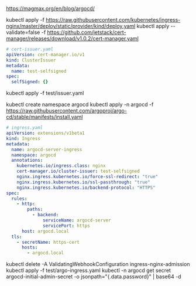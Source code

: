 https://magmax.org/en/blog/argocd/

kubectl apply -f https://raw.githubusercontent.com/kubernetes/ingress-nginx/master/deploy/static/provider/kind/deploy.yaml
kubectl apply --validate=false -f https://github.com/jetstack/cert-manager/releases/download/v1.0.2/cert-manager.yaml

```yaml
# cert-issuer.yaml
apiVersion: cert-manager.io/v1
kind: ClusterIssuer
metadata:
  name: test-selfsigned
spec:
  selfSigned: {}
```

kubectl apply -f test/issuer.yaml

kubectl create namespace argocd
kubectl apply -n argocd -f https://raw.githubusercontent.com/argoproj/argo-cd/stable/manifests/install.yaml

```yaml
# ingress.yaml
apiVersion: extensions/v1beta1
kind: Ingress
metadata:
  name: argocd-server-ingress
  namespace: argocd
  annotations:
    kubernetes.io/ingress.class: nginx
    cert-manager.io/cluster-issuer: test-selfsigned
    nginx.ingress.kubernetes.io/force-ssl-redirect: "true"
    nginx.ingress.kubernetes.io/ssl-passthrough: "true"
    nginx.ingress.kubernetes.io/backend-protocol: "HTTPS"
spec:
  rules:
    - http:
        paths:
          - backend:
              serviceName: argocd-server
              servicePort: https
      host: argocd.local
  tls:
    - secretName: https-cert
      hosts:
        - argocd.local
```

kubectl delete -A ValidatingWebhookConfiguration ingress-nginx-admission
kubectl apply -f test/argo-ingress.yaml
kubectl -n argocd get secret argocd-initial-admin-secret -o jsonpath="{.data.password}" | base64 -d
